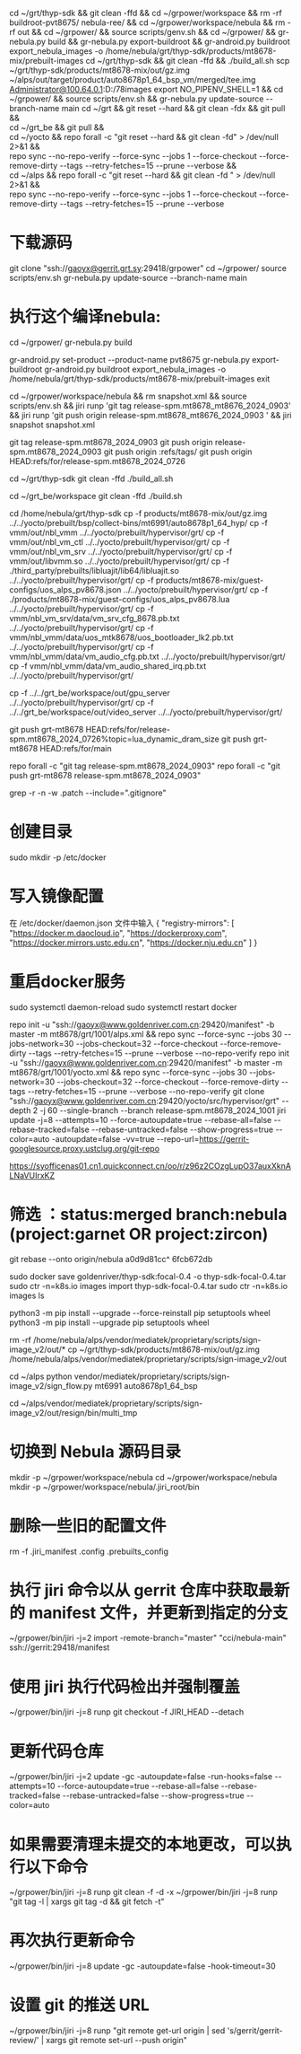 cd ~/grt/thyp-sdk && git clean -ffd && cd ~/grpower/workspace && rm -rf buildroot-pvt8675/ nebula-ree/ && cd ~/grpower/workspace/nebula && rm -rf out && cd ~/grpower/ && source scripts/genv.sh && cd ~/grpower/ && gr-nebula.py build && gr-nebula.py export-buildroot && gr-android.py buildroot export_nebula_images -o /home/nebula/grt/thyp-sdk/products/mt8678-mix/prebuilt-images 
cd ~/grt/thyp-sdk && git clean -ffd && ./build_all.sh
scp ~/grt/thyp-sdk/products/mt8678-mix/out/gz.img ~/alps/out/target/product/auto8678p1_64_bsp_vm/merged/tee.img Administrator@100.64.0.1:D:/78images
export NO_PIPENV_SHELL=1 && cd ~/grpower/ && source scripts/env.sh && gr-nebula.py update-source --branch-name main
cd ~/grt && git reset --hard && git clean -fdx && git pull && \
cd ~/grt_be && git pull && \
cd ~/yocto && repo forall -c "git reset --hard && git clean -fd" > /dev/null 2>&1 && \
repo sync --no-repo-verify --force-sync --jobs 1 --force-checkout --force-remove-dirty --tags --retry-fetches=15 --prune --verbose   && \
cd ~/alps && repo forall -c "git reset --hard && git clean -fd " > /dev/null 2>&1 && \
repo sync --no-repo-verify --force-sync --jobs 1 --force-checkout --force-remove-dirty --tags --retry-fetches=15 --prune --verbose 
# 下载源码
git clone "ssh://gaoyx@gerrit.grt.sy:29418/grpower"
cd ~/grpower/
source scripts/env.sh
gr-nebula.py update-source --branch-name main

# 执行这个编译nebula:
cd ~/grpower/
gr-nebula.py build

gr-android.py set-product --product-name pvt8675
gr-nebula.py export-buildroot
gr-android.py buildroot export_nebula_images -o /home/nebula/grt/thyp-sdk/products/mt8678-mix/prebuilt-images
exit

cd ~/grpower/workspace/nebula && rm snapshot.xml && source scripts/env.sh && jiri runp 'git tag release-spm.mt8678_mt8676_2024_0903' && jiri runp 'git push origin release-spm.mt8678_mt8676_2024_0903 ' && jiri snapshot snapshot.xml

git tag release-spm.mt8678_2024_0903
git push origin release-spm.mt8678_2024_0903
git push origin :refs/tags/<tagname>
git push origin HEAD:refs/for/release-spm.mt8678_2024_0726

cd ~/grt/thyp-sdk
git clean -ffd 
./build_all.sh

cd ~/grt_be/workspace
git clean -ffd 
./build.sh

cd /home/nebula/grt/thyp-sdk
cp -f products/mt8678-mix/out/gz.img ../../yocto/prebuilt/bsp/collect-bins/mt6991/auto8678p1_64_hyp/
cp -f vmm/out/nbl_vmm ../../yocto/prebuilt/hypervisor/grt/
cp -f vmm/out/nbl_vm_ctl ../../yocto/prebuilt/hypervisor/grt/
cp -f vmm/out/nbl_vm_srv ../../yocto/prebuilt/hypervisor/grt/
cp -f vmm/out/libvmm.so ../../yocto/prebuilt/hypervisor/grt/
cp -f ./third_party/prebuilts/libluajit/lib64/libluajit.so ../../yocto/prebuilt/hypervisor/grt/
cp -f products/mt8678-mix/guest-configs/uos_alps_pv8678.json ../../yocto/prebuilt/hypervisor/grt/
cp -f ./products/mt8678-mix/guest-configs/uos_alps_pv8678.lua ../../yocto/prebuilt/hypervisor/grt/
cp -f vmm/nbl_vm_srv/data/vm_srv_cfg_8678.pb.txt ../../yocto/prebuilt/hypervisor/grt/
cp -f vmm/nbl_vmm/data/uos_mtk8678/uos_bootloader_lk2.pb.txt ../../yocto/prebuilt/hypervisor/grt/
cp -f vmm/nbl_vmm/data/vm_audio_cfg.pb.txt ../../yocto/prebuilt/hypervisor/grt/
cp -f vmm/nbl_vmm/data/vm_audio_shared_irq.pb.txt ../../yocto/prebuilt/hypervisor/grt/

cp -f ../../grt_be/workspace/out/gpu_server ../../yocto/prebuilt/hypervisor/grt/
cp -f ../../grt_be/workspace/out/video_server ../../yocto/prebuilt/hypervisor/grt/


git push grt-mt8678 HEAD:refs/for/release-spm.mt8678_2024_0726%topic=lua_dynamic_dram_size
git push grt-mt8678 HEAD:refs/for/main

repo forall -c "git tag release-spm.mt8678_2024_0903"
repo forall -c "git push grt-mt8678 release-spm.mt8678_2024_0903"

grep -r -n -w .patch --include=".gitignore"

# 创建目录
sudo mkdir -p /etc/docker
# 写入镜像配置
在 /etc/docker/daemon.json 文件中输入
{
    "registry-mirrors": [
        "https://docker.m.daocloud.io",
        "https://dockerproxy.com",
        "https://docker.mirrors.ustc.edu.cn",
        "https://docker.nju.edu.cn"
    ]
}

# 重启docker服务
sudo systemctl daemon-reload
sudo systemctl restart docker

repo init -u "ssh://gaoyx@www.goldenriver.com.cn:29420/manifest" -b master -m mt8678/grt/1001/alps.xml && repo sync --force-sync --jobs 30 --jobs-network=30 --jobs-checkout=32 --force-checkout --force-remove-dirty --tags --retry-fetches=15 --prune --verbose --no-repo-verify
repo init -u "ssh://gaoyx@www.goldenriver.com.cn:29420/manifest" -b master -m mt8678/grt/1001/yocto.xml && repo sync --force-sync --jobs 30 --jobs-network=30 --jobs-checkout=32 --force-checkout --force-remove-dirty --tags --retry-fetches=15 --prune --verbose --no-repo-verify
git clone "ssh://gaoyx@www.goldenriver.com.cn:29420/yocto/src/hypervisor/grt" --depth 2 -j 60 --single-branch --branch release-spm.mt8678_2024_1001
jiri update -j=8 --attempts=10 --force-autoupdate=true --rebase-all=false --rebase-tracked=false --rebase-untracked=false --show-progress=true --color=auto -autoupdate=false -vv=true 
--repo-url=https://gerrit-googlesource.proxy.ustclug.org/git-repo 

https://syofficenas01.cn1.quickconnect.cn/oo/r/z96z2COzgLupO37auxXknALNaVUIrxKZ

# 筛选 ：status:merged branch:nebula (project:garnet OR project:zircon)

git rebase --onto origin/nebula a0d9d81cc^ 6fcb672db


sudo docker save goldenriver/thyp-sdk:focal-0.4 -o thyp-sdk-focal-0.4.tar
sudo ctr -n=k8s.io images import thyp-sdk-focal-0.4.tar
sudo ctr -n=k8s.io images ls

python3 -m pip install --upgrade --force-reinstall pip setuptools wheel
python3 -m pip install --upgrade pip setuptools wheel 


rm -rf /home/nebula/alps/vendor/mediatek/proprietary/scripts/sign-image_v2/out/*
cp ~/grt/thyp-sdk/products/mt8678-mix/out/gz.img /home/nebula/alps/vendor/mediatek/proprietary/scripts/sign-image_v2/out

cd ~/alps
python vendor/mediatek/proprietary/scripts/sign-image_v2/sign_flow.py mt6991 auto8678p1_64_bsp

cd ~/alps/vendor/mediatek/proprietary/scripts/sign-image_v2/out/resign/bin/multi_tmp

# 切换到 Nebula 源码目录
mkdir -p ~/grpower/workspace/nebula
cd ~/grpower/workspace/nebula
mkdir -p ~/grpower/workspace/nebula/.jiri_root/bin


# 删除一些旧的配置文件
rm -f .jiri_manifest .config .prebuilts_config

# 执行 jiri 命令以从 gerrit 仓库中获取最新的 manifest 文件，并更新到指定的分支
~/grpower/bin/jiri -j=2 import -remote-branch="master" "cci/nebula-main" ssh://gerrit:29418/manifest

# 使用 jiri 执行代码检出并强制覆盖
~/grpower/bin/jiri -j=8 runp git checkout -f JIRI_HEAD --detach 

# 更新代码仓库
~/grpower/bin/jiri -j=2 update -gc -autoupdate=false -run-hooks=false --attempts=10 --force-autoupdate=true --rebase-all=false --rebase-tracked=false --rebase-untracked=false --show-progress=true --color=auto  

# 如果需要清理未提交的本地更改，可以执行以下命令
~/grpower/bin/jiri -j=8 runp git clean -f -d -x
~/grpower/bin/jiri -j=8 runp "git tag -l | xargs git tag -d && git fetch -t"

# 再次执行更新命令
~/grpower/bin/jiri -j=8 update -gc -autoupdate=false -hook-timeout=30

# 设置 git 的推送 URL
~/grpower/bin/jiri -j=8 runp "git remote get-url origin | sed 's/gerrit/gerrit-review/' | xargs git remote set-url --push origin"